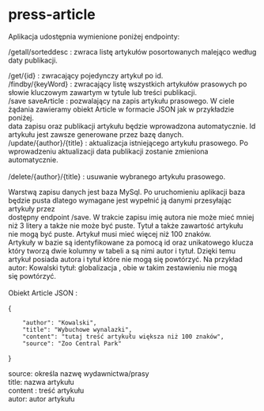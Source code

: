 # press-article

Aplikacja udostępnia wymienione poniżej endpointy:</br>

/getall/sorteddesc        : zwraca listę artykułów posortowanych malejąco według daty publikacji.</br>

/get/{id}                 : zwracający pojedynczy artykuł po id.</br>
/findby/{keyWord}         : zwracający listę wszystkich artykułów prasowych po słowie kluczowym zawartym w tytule lub treści publikacji.</br>
/save saveArticle         : pozwalający na zapis artykułu prasowego. W ciele żądania zawieramy obiekt Article w formacie JSON jak w przykładzie poniżej.</br>
                            data zapisu oraz publikacji artykułu będzie wprowadzona automatycznie. Id artykułu jest zawsze generowane przez bazę danych.</br>
/update/{author}/{title}  : aktualizacja istniejącego artykułu prasowego. Po wprowadzeniu aktualizacji data publikacji zostanie zmieniona automatycznie.</br>  
/delete/{author}/{title}  : usuwanie wybranego artykułu prasowego.</br>

Warstwą zapisu danych jest baza MySql. Po uruchomieniu aplikacji baza będzie pusta dlatego wymagane jest wypełnić ją danymi przesyłając artykuły przez</br>
dostępny endpoint /save. W trakcie zapisu imię autora nie może mieć mniej niż 3 litery a także nie może być puste. Tytuł a także zawartość artykułu</br>
nie mogą być puste. Artykuł musi mieć więcej niż 100 znaków.</br>
Artykuły w bazie są identyfikowane za pomocą id oraz unikatowego klucza który tworzą dwie kolumny w tabeli a są nimi autor i tytuł. Dzięki temu</br>
artykuł posiada autora i tytuł które nie mogą się powtórzyć. Na przykład autor: Kowalski tytuł: globalizacja , obie w takim zestawieniu nie mogą</br>
się powtórzyć.</br>
</br>
Obiekt Article JSON :

{
        
        "author": "Kowalski",
        "title": "Wybuchowe wynalazki",
        "content": "tutaj treść artykułu większa niż 100 znaków",
        "source": "Zoo Central Park" 
}

source: określa nazwę wydawnictwa/prasy</br>
title: nazwa artykułu</br>
content : treść artykułu</br>
autor: autor artykułu</br>

